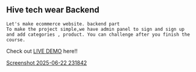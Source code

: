 ## Hive tech wear Backend

```
Let's make ecommerce website. backend part
To make the project simple,we have admin panel to sign and sign up
and add categories , product. You can challenge after you finish the course.
```
Check out [LIVE DEMO](https://hivetechwearbackend.onrender.com) here!!

[Screenshot 2025-06-22 231842](https://github.com/user-attachments/assets/0e4e2e5d-418e-4745-9a0e-a0180231e8e9)
